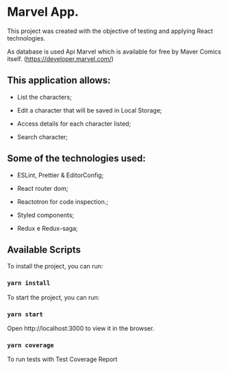 # Marvel App.

This project was created with the objective of testing and applying React technologies.

As database is used Api Marvel which is available for free by Maver Comics itself. (https://developer.marvel.com/)

## This application allows:

 - List the characters;

 - Edit a character that will be saved in Local Storage;

 - Access details for each character listed;

 - Search character;

## Some of the technologies used:

 - ESLint, Prettier & EditorConfig;

 - React router dom;

 - Reactotron for code inspection.;

 - Styled components;

 - Redux e Redux-saga;

## Available Scripts

To install the project, you can run:

### `yarn install`

To start the project, you can run:

### `yarn start`

Open http://localhost:3000 to view it in the browser.

### `yarn coverage`

To run tests with Test Coverage Report
